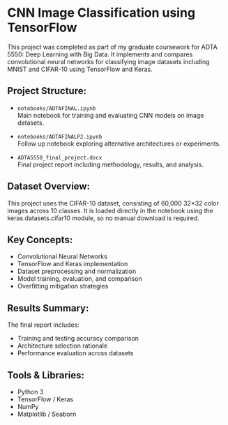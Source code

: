 # CNN Image Classification using TensorFlow

This project was completed as part of my graduate coursework for ADTA 5550: Deep Learning with Big Data. It implements and compares convolutional neural networks for classifying image datasets including MNIST and CIFAR-10 using TensorFlow and Keras.

## Project Structure:

- `notebooks/ADTAFINAL.ipynb`  
  Main notebook for training and evaluating CNN models on image datasets.

- `notebooks/ADTAFINALP2.ipynb`  
  Follow up notebook exploring alternative architectures or experiments.

- `ADTA5550_final_project.docx`  
  Final project report including methodology, results, and analysis.

## Dataset Overview:

This project uses the CIFAR-10 dataset, consisting of 60,000 32×32 color images across 10 classes.
It is loaded directly in the notebook using the keras.datasets.cifar10 module, so no manual download is required.

## Key Concepts:

- Convolutional Neural Networks 
- TensorFlow and Keras implementation
- Dataset preprocessing and normalization
- Model training, evaluation, and comparison
- Overfitting mitigation strategies

## Results Summary:

The final report includes:
- Training and testing accuracy comparison
- Architecture selection rationale
- Performance evaluation across datasets

## Tools & Libraries: 

- Python 3
- TensorFlow / Keras
- NumPy
- Matplotlib / Seaborn
